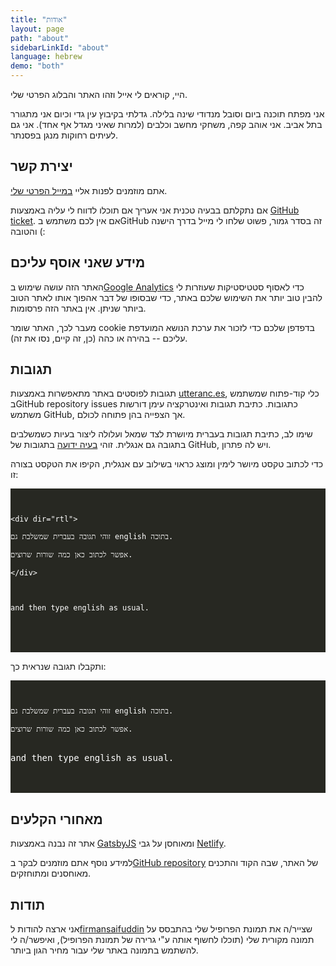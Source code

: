 ```yaml
---
title: "אודות"
layout: page
path: "about"
sidebarLinkId: "about"
language: hebrew
demo: "both"
---
```


היי, קוראים לי אייל וזהו האתר והבלוג הפרטי שלי.

אני מפתח תוכנה ביום וסובל מנדודי שינה בלילה. גדלתי בקיבוץ עין גדי וכיום אני מתגורר בתל אביב.
אני אוהב קפה, משחקי מחשב וכלבים (למרות שאיני מגדל אף אחד). אני גם לעיתים רחוקות מנגן בפסנתר.

## יצירת קשר

אתם מוזמנים לפנות אליי [במייל הפרטי שלי](mailto:contact@eyalroth.com).

אם נתקלתם בבעיה טכנית אני אעריך אם תוכלו לדווח לי עליה באמצעות
[GitHub ticket](https://github.com/eyalroth/blog-gatsby/issues/new/choose).
אם אין לכם משתמש בGitHub זה בסדר גמור, פשוט שלחו לי מייל בדרך הישנה והטובה (:

## מידע שאני אוסף עליכם

האתר הזה עושה שימוש ב[Google Analytics](https://he.wikipedia.org/wiki/Google_Analytics)
כדי לאסוף סטטיסטיקות שעוזרות לי להבין טוב יותר את השימוש שלכם באתר, כדי שבסופו של דבר אהפוך אותו לאתר הטוב ביותר שניתן.
אין באתר הזה פרסומות.

מעבר לכך, האתר שומר cookie בדפדפן שלכם כדי לזכור את ערכת הנושא המועדפת עליכם --
בהירה או כהה (כן, זה קיים, נסו את זה).

## תגובות

תגובות לפוסטים באתר מתאפשרות באמצעות [utteranc.es](https://utteranc.es/),
כלי קוד-פתוח שמשתמש בGitHub repository issues כתגובות.
כתיבת תגובות ואינטרקציה עימן דורשות משתמש GitHub, אך הצפייה בהן פתוחה לכולם.

שימו לב, כתיבת תגובות בעברית מיושרת לצד שמאל ועלולה ליצור בעיות כשמשלבים בתגובה גם אנגלית.
זוהי [בעיה ידועה](https://github.com/dear-github/dear-github/issues/147)
 בתגובות של GitHub, ויש לה פתרון.

כדי לכתוב טקסט מיושר לימין ומוצג  כראוי בשילוב עם אנגלית, הקיפו את הטקסט בצורה זו:
<pre dir="ltr" align="left" style="background-color: rgba(39,40,34, 1); color: white; overflow-x: scroll;">
<code>
<br/>
&lt;div dir="rtl"&gt;<br/>
זוהי תגובה בעברית שמשלבת גם english בתוכה.<br/>
אפשר לכתוב כאן כמה שורות שרוצים.<br/>
&lt;/div&gt;<br/>
<br/>
and then type english as usual.
</code>
<br/><br/>
</pre>

ותקבלו תגובה שנראית כך:
<pre style="background-color: rgba(39,40,34, 1); color: white; overflow-x: scroll;">
<code>
<br/>
זוהי תגובה בעברית שמשלבת גם english בתוכה.<br/>
אפשר לכתוב כאן כמה שורות שרוצים.<br/>
</code>
<div dir="ltr" align="left">and then type english as usual.</div>
<br/>
</pre>

## מאחורי הקלעים

אתר זה נבנה באמצעות [GatsbyJS](https://github.com/gatsbyjs/gatsby)
ומאוחסן על גבי [Netlify](https://www.netlify.com/).

למידע נוסף אתם מוזמנים לבקר ב[GitHub repository](https://github.com/eyalroth/blog-gatsby) של האתר,
שבה הקוד והתכנים מאוחסנים ומתוחזקים.

## תודות

אני ארצה להודות ל[firmansaifuddin](https://www.fiverr.com/firmansaifuddin)
שצייר/ה את תמונת הפרופיל שלי בהתבסס על תמונה מקורית שלי (תוכלו לחשוף אותה ע"י גרירה של תמונת הפרופיל),
ואיפשר/ה לי להשתמש בתמונה באתר שלי עבור מחיר הגון ביותר.